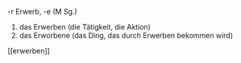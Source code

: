 -r Erwerb, -e (M Sg.)

1. das Erwerben (die Tätigkeit, die Aktion)
2. das Erworbene (das Ding, das durch Erwerben bekommen wird)

[[erwerben]]

